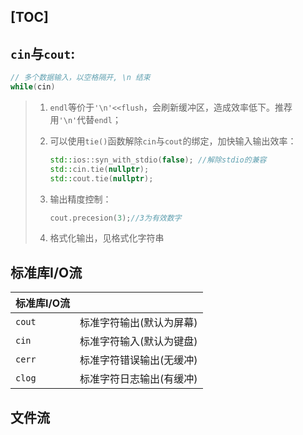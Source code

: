 [TOC]
---
## `cin`与`cout`:	

```cpp
// 多个数据输入，以空格隔开, \n 结束
while(cin)

```

> 1. `endl`等价于`'\n'<<flush`，会刷新缓冲区，造成效率低下。推荐用`'\n'`代替`endl`；
> 2. 可以使用`tie()`函数解除`cin`与`cout`的绑定，加快输入输出效率：
> 	 ```cpp
> 	 std::ios::syn_with_stdio(false); //解除stdio的兼容
> 	 std::cin.tie(nullptr);	
> 	 std::cout.tie(nullptr);
> 	 ```
> 
> 4. 输出精度控制：	
>    ```cpp
>    cout.precesion(3);//3为有效数字	
>    ```
> 5. 格式化输出，见格式化字符串

## 标准库I/O流

| 标准库I/O流 |     |
| :--- | :--- |
|`cout`           |标准字符输出(默认为屏幕)|
| `cin`          |标准字符输入(默认为键盘)|
| `cerr`          |标准字符错误输出(无缓冲)|
| `clog`          |标准字符日志输出(有缓冲)|

## 文件流
